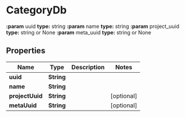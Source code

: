 

# CategoryDb

**:param** uuid                                **type:** string **:param** name                                **type:** string **:param** project_uuid                        **type:** string or None  **:param** meta_uuid                           **type:** string or None

## Properties

| Name | Type | Description | Notes |
|------------ | ------------- | ------------- | -------------|
|**uuid** | **String** |  |  |
|**name** | **String** |  |  |
|**projectUuid** | **String** |  |  [optional] |
|**metaUuid** | **String** |  |  [optional] |



